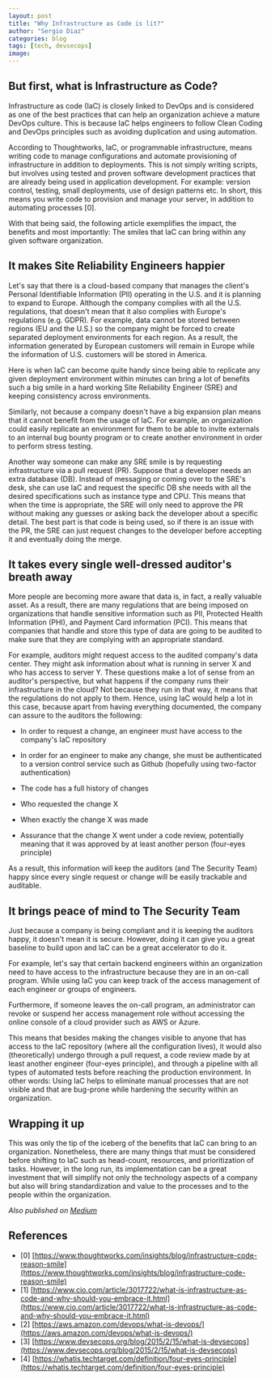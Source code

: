```yaml
---
layout: post
title: "Why Infrastructure as Code is lit?"
author: "Sergio Diaz"
categories: blog
tags: [tech, devsecops]
image:
---
```


## But first, what is Infrastructure as Code?
Infrastructure as code (IaC) is closely linked to DevOps and is considered as one of the best practices that can help an organization achieve a mature DevOps culture. This is because IaC helps engineers to follow Clean Coding and DevOps principles such as avoiding duplication and using automation.

According to Thoughtworks, IaC, or programmable infrastructure, means writing code to manage configurations and automate provisioning of infrastructure in addition to deployments. This is not simply writing scripts, but involves using tested and proven software development practices that are already being used in application development. For example: version control, testing, small deployments, use of design patterns etc. In short, this means you write code to provision and manage your server, in addition to automating processes [0].

With that being said, the following article exemplifies the impact, the benefits and most importantly: The smiles that IaC can bring within any given software organization.

## It makes Site Reliability Engineers happier
Let's say that there is a cloud-based company that manages the client's Personal Identifiable Information (PII) operating in the U.S. and it is planning to expand to Europe. Although the company complies with all the U.S. regulations, that doesn't mean that it also complies with Europe's regulations (e.g. GDPR). For example, data cannot be stored between regions (EU and the U.S.) so the company might be forced to create separated deployment environments for each region. As a result, the information generated by European customers will remain in Europe while the information of U.S. customers will be stored in America.

Here is when IaC can become quite handy since being able to replicate any given deployment environment within minutes can bring a lot of benefits such a big smile in a hard working Site Reliability Engineer (SRE) and keeping consistency across environments.

Similarly, not because a company doesn't have a big expansion plan means that it cannot benefit from the usage of IaC. For example, an organization could easily replicate an environment for them to be able to invite externals to an internal bug bounty program or to create another environment in order to perform stress testing.

Another way someone can make any SRE smile is by requesting infrastructure via a pull request (PR). Suppose that a developer needs an extra database (DB). Instead of messaging or coming over to the SRE's desk, she can use IaC and request the specific DB she needs with all the desired specifications such as instance type and CPU. This means that when the time is appropriate, the SRE will only need to approve the PR without making any guesses or asking back the developer about a specific detail. The best part is that code is being used, so if there is an issue with the PR, the SRE can just request changes to the developer before accepting it and eventually doing the merge.

## It takes every single well-dressed auditor's breath away
More people are becoming more aware that data is, in fact, a really valuable asset. As a result, there are many regulations that are being imposed on organizations that handle sensitive information such as PII, Protected Health Information (PHI), and Payment Card information (PCI). This means that companies that handle and store this type of data are going to be audited to make sure that they are complying with an appropriate standard.

For example, auditors might request access to the audited company's data center. They might ask information about what is running in server X and who has access to server Y. These questions make a lot of sense from an auditor's perspective, but what happens if the company runs their infrastructure in the cloud? Not because they run in that way, it means that the regulations do not apply to them. Hence, using IaC would help a lot in this case, because apart from having everything documented, the company can assure to the auditors the following:

- In order to request a change, an engineer must have access to the company's IaC repository

- In order for an engineer to make any change, she must be authenticated to a version control service such as Github (hopefully using two-factor authentication)
- The code has a full history of changes
- Who requested the change X
- When exactly the change X was made
- Assurance that the change X went under a code review, potentially meaning that it was approved by at least another person (four-eyes principle)

As a result, this information will keep the auditors (and The Security Team) happy since every single request or change will be easily trackable and auditable.

## It brings peace of mind to The Security Team
Just because a company is being compliant and it is keeping the auditors happy, it doesn't mean it is secure. However, doing it can give you a great baseline to build upon and IaC can be a great accelerator to do it.

For example, let's say that certain backend engineers within an organization need to have access to the infrastructure because they are in an on-call program. While using IaC you can keep track of the access management of each engineer or groups of engineers.

Furthermore, if someone leaves the on-call program, an administrator can revoke or suspend her access management role without accessing the online console of a cloud provider such as AWS or Azure.

This means that besides making the changes visible to anyone that has access to the IaC repository (where all the configuration lives), it would also (theoretically) undergo through a pull request, a code review made by at least another engineer (four-eyes principle), and through a pipeline with all types of automated tests before reaching the production environment. In other words: Using IaC helps to eliminate manual processes that are not visible and that are bug-prone while hardening the security within an organization.

## Wrapping it up
This was only the tip of the iceberg of the benefits that IaC can bring to an organization. Nonetheless, there are many things that must be considered before shifting to IaC such as head-count, resources, and prioritization of tasks. However, in the long run, its implementation can be a great investment that will simplify not only the technology aspects of a company but also will bring standardization and value to the processes and to the people within the organization.

*Also published on [Medium](https://medium.com/@sergiodn/why-infrastructure-as-code-is-lit-bf95e08a7d89)*

## References
- [0] [https://www.thoughtworks.com/insights/blog/infrastructure-code-reason-smile](https://www.thoughtworks.com/insights/blog/infrastructure-code-reason-smile)
- [1] [https://www.cio.com/article/3017722/what-is-infrastructure-as-code-and-why-should-you-embrace-it.html](https://www.cio.com/article/3017722/what-is-infrastructure-as-code-and-why-should-you-embrace-it.html)
- [2] [https://aws.amazon.com/devops/what-is-devops/](https://aws.amazon.com/devops/what-is-devops/)
- [3] [https://www.devsecops.org/blog/2015/2/15/what-is-devsecops](https://www.devsecops.org/blog/2015/2/15/what-is-devsecops)
- [4] [https://whatis.techtarget.com/definition/four-eyes-principle](https://whatis.techtarget.com/definition/four-eyes-principle)
